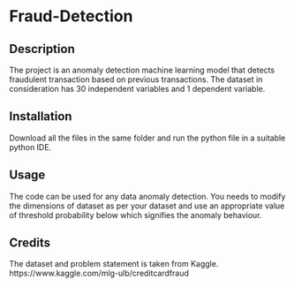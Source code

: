 <h1> Fraud-Detection </h1>
<h2> Description </h2>
The project is an anomaly detection machine learning model that detects fraudulent transaction based on previous transactions. The dataset in consideration has 30 independent variables and 1 dependent variable.
<h2> Installation </h2>
Download all the files in the same folder and run the python file in a suitable python IDE. 
<h2> Usage </h2>
The code can be used for any data anomaly detection. You needs to modify the dimensions of dataset as per your dataset and use an appropriate value of threshold probability below which signifies the anomaly behaviour.
<h2> Credits </h2>
The dataset and problem statement is taken from Kaggle. 
https://www.kaggle.com/mlg-ulb/creditcardfraud
